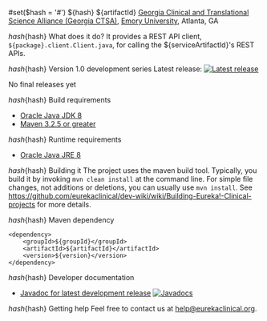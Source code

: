 #set($hash = '#')
${hash} ${artifactId}
[Georgia Clinical and Translational Science Alliance (Georgia CTSA)](http://www.georgiactsa.org), [Emory University](http://www.emory.edu), Atlanta, GA

${hash}${hash} What does it do?
It provides a REST API client, `${package}.client.Client.java`, for calling the ${serviceArtifactId}'s REST APIs.

${hash}${hash} Version 1.0 development series
Latest release: [![Latest release](https://maven-badges.herokuapp.com/maven-central/${groupId}/${artifactId}/badge.svg)](https://maven-badges.herokuapp.com/maven-central/${groupId}/${artifactId})

No final releases yet

${hash}${hash} Build requirements
* [Oracle Java JDK 8](http://www.oracle.com/technetwork/java/javase/overview/index.html)
* [Maven 3.2.5 or greater](https://maven.apache.org)

${hash}${hash} Runtime requirements
* [Oracle Java JRE 8](http://www.oracle.com/technetwork/java/javase/overview/index.html)

${hash}${hash} Building it
The project uses the maven build tool. Typically, you build it by invoking `mvn clean install` at the command line. For simple file changes, not additions or deletions, you can usually use `mvn install`. See https://github.com/eurekaclinical/dev-wiki/wiki/Building-Eureka!-Clinical-projects for more details.

${hash}${hash} Maven dependency
```
<dependency>
    <groupId>${groupId}</groupId>
    <artifactId>${artifactId}</artifactId>
    <version>${version}</version>
</dependency>
```

${hash}${hash} Developer documentation
* [Javadoc for latest development release](http://javadoc.io/doc/${groupId}/${artifactId}) [![Javadocs](http://javadoc.io/badge/${groupId}/${artifactId}.svg)](http://javadoc.io/doc/${groupId}/${artifactId})

${hash}${hash} Getting help
Feel free to contact us at help@eurekaclinical.org.
